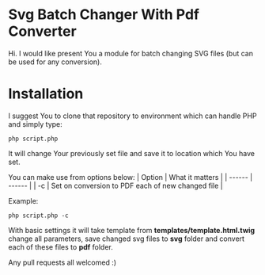 # Svg Batch Changer With Pdf Converter

Hi. I would like present You a module for batch changing SVG files (but can be used for any conversion).

# Installation

I suggest You to clone that repository to environment which can handle PHP and simply type:
```
php script.php
```
It will change Your previously set file and save it to location which You have set.

You can make use from options below:
| Option | What it matters |
| ------ | ------ |
| -c | Set on conversion to PDF each of new changed file |

Example:
```
php script.php -c
```
With basic settings it will take template from **templates/template.html.twig** change all parameters, save changed svg files to **svg** folder and convert each of these files to **pdf** folder.

Any pull requests all welcomed :)
